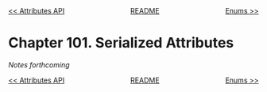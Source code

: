 <div>
<div style='float: left'><a href='ch100-attributes-api.md'>&lt;&lt; Attributes API</a></div>
<div style='float: right'><a href='ch102-enums.md'>Enums &gt;&gt;</a></div>
<div style='float: inline-auto;text-align:center'><a href='README.md'>README</a></div>
<div style="clear: both"></div>
</div>

# Chapter 101. Serialized Attributes

*Notes forthcoming*

<div>
<div style='float: left'><a href='ch100-attributes-api.md'>&lt;&lt; Attributes API</a></div>
<div style='float: right'><a href='ch102-enums.md'>Enums &gt;&gt;</a></div>
<div style='float: inline-auto;text-align:center'><a href='README.md'>README</a></div>
<div style="clear: both"></div>
</div>
